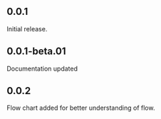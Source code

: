 ## 0.0.1
Initial release.

## 0.0.1-beta.01
Documentation updated

## 0.0.2
Flow chart added for better understanding of flow.